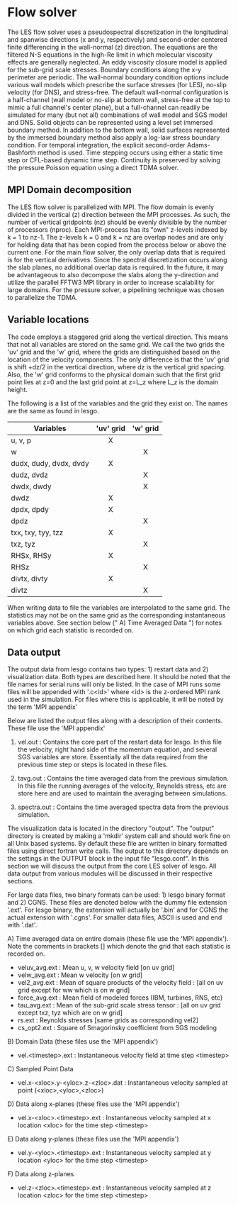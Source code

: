 # Flow solver
The LES flow solver uses a pseudospectral discretization in the longitudinal and 
spanwise directions (x and y, respectively) and second-order centered finite differencing
in the wall-normal (z) direction. The equations are the filtered N-S equations in the high-Re limit in which molecular
viscosity effects are generally neglected. An eddy viscosity closure model is
applied for the sub-grid scale stresses. Boundary conditions along the x-y
perimeter are periodic. The wall-normal boundary condition options include various wall models which prescribe the surface stresses (for LES), no-slip velocity (for DNS), and stress-free. The default wall-normal configuration is a half-channel (wall model or no-slip at bottom wall, stress-free at the top to mimic a full channel's center plane), but a full-channel can readily be simulated for many (but not all) combinations of wall model and SGS model and DNS. Solid objects can be represented using a level set immersed boundary method. In addition to the bottom wall, solid surfaces represented by the immersed boundary method
also apply a log-law stress boundary condition. For temporal integration, the explicit second-order Adams-Bashforth method is used. Time stepping occurs using either a static time step or CFL-based dynamic time step. Continuity is
preserved by solving the pressure Poisson equation using a direct TDMA solver.

## MPI Domain decomposition

The LES flow solver is parallelized with MPI. The flow domain is evenly divided
in the vertical (z) direction between the MPI processes. As such, the number of vertical gridpoints (nz) should be evenly divisible by the number of processors (nproc). Each MPI-process has
its "own" z-levels indexed by k = 1 to nz-1. The z-levels k = 0 and k = nz are
overlap nodes and are only for holding data that has been copied from the
process below or above the current one. For the main flow solver, the only
overlap data that is required is for the vertical derivatives. Since the
spectral discretization occurs along the slab planes, no additional overlap data
is required. In the future, it may be advantageous to also decompose the slabs
along the y-direction and utilize the parallel FFTW3 MPI library in order to
increase scalability for large domains. For the pressure solver, a pipelining 
technique was chosen to parallelize the TDMA.

## Variable locations

The code employs a staggered grid along the vertical direction. This means that
not all variables are stored on the same grid. We call the two grids the 'uv'
grid and the 'w' grid, where the grids are distinguished based on the location
of the velocity components. The only difference is that the 'uv' grid is shift
+dz/2 in the vertical direction, where dz is the vertical grid spacing. Also,
the 'w' grid conforms to the physical domain such that the first grid point lies
at z=0 and the last grid point at z=L_z where L_z is the domain height.

The following is a list of the variables and the grid they exist on. The names
are the same as found in lesgo.


|  Variables                 | 'uv' grid | 'w' grid  |
| -------------------------- |:---------:|:---------:|
|  u, v, p                   |     X     |           |
|  w                         |           |     X     |
|  dudx, dudy, dvdx, dvdy    |     X     |           |
|  dudz, dvdz                |           |     X     |
|  dwdx, dwdy                |           |     X     |
|  dwdz                      |     X     |           |
|  dpdx, dpdy                |     X     |           |
|  dpdz                      |           |     X     |
|  txx, txy, tyy, tzz        |     X     |           |
|  txz, tyz                  |           |     X     |
|  RHSx, RHSy                |     X     |           |
|  RHSz                      |           |     X     |
|  divtx, divty              |     X     |           |
|  divtz                     |           |     X     |

When writing data to file the variables are interpolated to the same grid.
The statistics may not be on the same grid as the corresponding instantaneous 
variables above. See section below (" A) Time Averaged Data ") for notes on
which grid each statistic is recorded on.

## Data output
The output data from lesgo contains two types: 1) restart data and 2)
visualization data. Both types are described here. It should be noted that the
file names for serial runs will only be listed. In the case of MPI runs some
files will be appended with '.c&lt;id&gt;' where &lt;id&gt; is the z-ordered MPI rank used
in the simulation. For files where this is applicable, it will be noted by the
term 'MPI appendix'

Below are listed the output files along with a description
of their contents. These file use the 'MPI appendix'

  1) vel.out    : Contains the core part of the restart data for lesgo. In this
                  file the velocity, right hand side of the momentum equation, and
                  several SGS variables are store. Essentially all the data
                  required from the previous time step or steps is located in these
                  files.

  2) tavg.out   : Contains the time averaged data from the previous simulation. In
                  this file the running averages of the velocity, Reynolds stress,
                  etc are store here and are used to maintain the averaging
                  between simulations.

  3) spectra.out : Contains the time averaged spectra data from
                   the previous simulation.

The visualization data is located in the directory "output". The "output"
directory is created by making a 'mkdir' system call and should work fine on all
Unix based systems. By default these file are written in binary formatted files
using direct fortran write calls. The output to this directory depends on the
settings in the OUTPUT block in the input file "lesgo.conf". In this section we
will discuss the output from the core LES solver of lesgo. All data output from
various modules will be discussed in their respective sections.

For large data files, two binary formats can be used: 1) lesgo binary format and 2) CGNS.
These files are denoted below with the dummy file extension '.ext'. For lesgo binary, the
extension will actually be '.bin' and for CGNS the actual extension with '.cgns'. For 
smaller data files, ASCII is used and end with '.dat'.

A) Time averaged data on entire domain (these file use the 'MPI appendix'). 
Note the comments in brackets [] which denote the grid that each statistic is 
recorded on.

  * veluv_avg.ext : Mean u, v, w velocity field [on uv grid]
  * velw_avg.ext  : Mean w velocity [on w grid]
  * vel2_avg.ext  : Mean of square products of the velocity field
                  : [all on uv grid except for ww which is on w grid]
  * force_avg.ext : Mean field of modeled forces (IBM, turbines, RNS, etc)
  * tau_avg.ext   : Mean of the sub-grid scale stress tensor
                  : [all on uv grid except txz, tyz which are on w grid]
  * rs.ext        : Reynolds stresses [same grids as corresponding vel2]
  * cs_opt2.ext   : Square of Smagorinsky coefficient from SGS modeling

B) Domain Data (these files use the 'MPI appendix')

  * vel.&lt;timestep&gt;.ext      : Instantaneous velocity field at time step &lt;timestep&gt;

C) Sampled Point Data

  * vel.x-&lt;xloc&gt;.y-&lt;yloc&gt;.z-&lt;zloc&gt;.dat :
    Instantaneous velocity sampled at point (&lt;xloc&gt;,&lt;yloc&gt;,&lt;zloc&gt;)

D) Data along x-planes (these files use the 'MPI appendix')

  * vel.x-&lt;xloc&gt;.&lt;timestep&gt;.ext :
    Instantaneous velocity sampled at x location &lt;xloc&gt; for the time step &lt;timestep&gt;

E) Data along y-planes (these files use the 'MPI appendix')

  * vel.y-&lt;yloc&gt;.&lt;timestep&gt;.ext :
    Instantaneous velocity sampled at y location &lt;yloc&gt; for the time step &lt;timestep&gt;

F) Data along z-planes

  * vel.z-&lt;zloc&gt;.&lt;timestep&gt;.ext : 
    Instantaneous velocity sampled at z location &lt;zloc&gt; for the time step &lt;timestep&gt;
